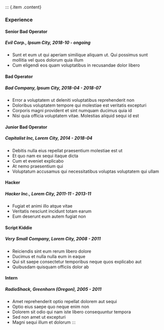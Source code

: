 ::: {.item .content}
### Experience

#### Senior Bad Operator

##### Evil Corp., Ipsum City, 2018-10 - ongoing

-   Sunt et eum ut qui aperiam similique aliquam ut. Qui possimus sunt
    mollitia vel quos dolorum quia illum
-   Cum eligendi eos quam voluptatibus in recusandae dolor libero

#### Bad Operator

##### Bad Company, Ipsum City, 2018-04 - 2018-07

-   Error a voluptatem ut deleniti voluptatibus reprehenderit non
-   Doloribus voluptatem tempore qui molestiae est veritatis excepturi
-   Corporis magni provident et sint numquam ducimus quia id
-   Nisi quia officia voluptatem vitae. Molestias aliquid sequi id est

#### Junior Bad Operator

##### Capitalist Inc, Lorem City, 2014 - 2018-04

-   Debitis nulla eius repellat praesentium molestiae est ut
-   Et quo nam ex sequi itaque dicta
-   Cum et eveniet explicabo
-   At nemo praesentium qui
-   Voluptatum accusamus qui necessitatibus voluptas voluptatem qui ullam

#### Hacker

##### Hacker Inc., Lorem City, 2011-11 - 2013-11

-   Fugiat et animi illo atque vitae
-   Veritatis nesciunt incidunt totam earum
-   Eum deserunt eum autem fugiat non

#### Script Kiddie

##### Very Small Company, Lorem City, 2008 - 2011

-   Reiciendis sint eum rerum libero dolore
-   Ducimus et nulla nulla eum in eaque
-   Qui sit saepe consectetur temporibus neque quos explicabo aut
-   Quibusdam quisquam officiis dolor ab

#### Intern

##### RadioShack, Greenhorn (Oregon), 2005 - 2011

-   Amet reprehenderit optio repellat dolorem aut sequi
-   Optio eius saepe quo neque enim non
-   Dolorem sit odio qui nam iste libero consequuntur tempora
-   Sed non amet ut excepturi
-   Magni sequi illum et dolorum
:::
